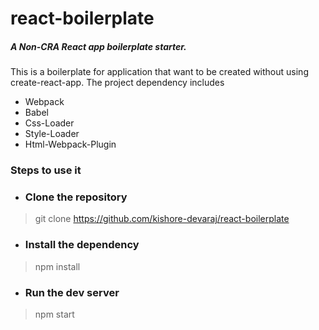 # react-boilerplate
##### A Non-CRA React app boilerplate starter.

This is a boilerplate for application that want to be created without using create-react-app. The project dependency includes 
- Webpack
- Babel
- Css-Loader
- Style-Loader
- Html-Webpack-Plugin

### Steps to use it
- ### Clone the repository
> git clone https://github.com/kishore-devaraj/react-boilerplate

- ### Install the dependency
> npm install

- ### Run the dev server
> npm start
